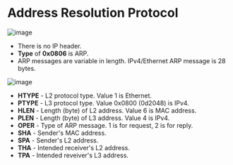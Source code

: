 # Address Resolution Protocol

![image](https://github.com/jibingl/CCNA-CCNP/assets/84643474/c833f7f1-d4b0-4c69-b957-6918bcccf93e)
- There is no IP header.
- **Type** of **0x0806** is ARP.
- ARP messages are variable in length. IPv4/Ethernet ARP message is 28 bytes.

![image](https://github.com/jibingl/CCNA-CCNP/assets/84643474/a4b6ebb4-296d-4bda-bb3f-d344e30a62cd)
- **HTYPE** - L2 protocol type. Value 1 is Ethernet.
- **PTYPE** - L3 protocol type. Value 0x0800 (0d2048) is IPv4.
- **HLEN** - Length (byte) of L2 address. Value 6 is MAC address.
- **PLEN** - Length (byte) of L3 address. Value 4 is IPv4.
- **OPER** - Type of ARP message. 1 is for request, 2 is for reply.
- **SHA** - Sender's MAC address.
- **SPA** - Sender's L2 address.
- **THA** - Intended receiver's L2 address.
- **TPA** - Intended reveiver's L3 address.
